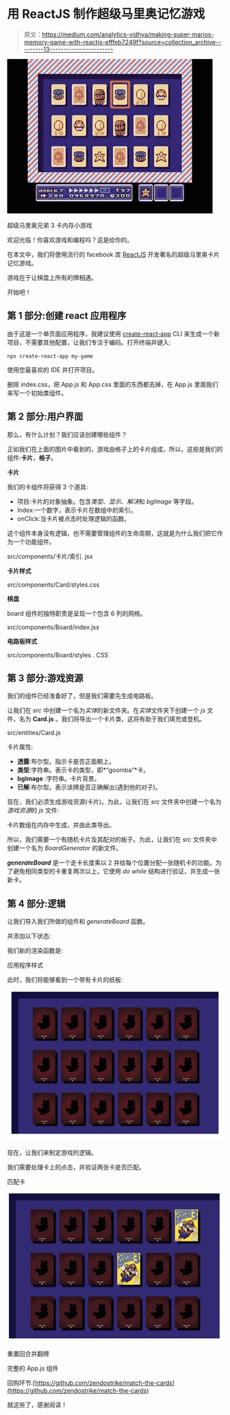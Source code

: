 # 用 ReactJS 制作超级马里奥记忆游戏

> 原文：<https://medium.com/analytics-vidhya/making-super-marios-memory-game-with-reactjs-efffeb7249f?source=collection_archive---------13----------------------->

![](img/35fdc90cb3611abc688b455debd2a2b7.png)

超级马里奥兄弟 3 卡内存小游戏

欢迎光临！你喜欢游戏和编程吗？这是给你的。

在本文中，我们将使用流行的 facebook 库 [ReactJS](https://reactjs.org/) 开发著名的超级马里奥卡片记忆游戏。

游戏在于让棋盘上所有的牌相遇。

开始吧！

## 第 1 部分:创建 react 应用程序

由于这是一个单页面应用程序，我建议使用 [create-react-app](https://github.com/facebook/create-react-app) CLI 来生成一个新项目，不需要其他配置，让我们专注于编码。打开终端并键入:

```
npx create-react-app my-game
```

使用您最喜欢的 IDE 并打开项目。

删除 index.css，把 App.js 和 App.css 里面的东西都去掉，在 App.js 里面我们来写一个初始类组件。

## 第 2 部分:用户界面

那么，有什么计划？我们应该创建哪些组件？

正如我们在上面的图片中看到的，游戏由格子上的卡片组成，所以，这些是我们的组件:**卡片**，**格子**。

**卡片**

我们的卡组件将获得 3 个道具:

*   项目:卡片的对象抽象。包含*类型*、*显示*、*解决*和 *bgImage* 等字段。
*   Index:一个数字，表示卡片在数组中的索引。
*   onClick:当卡片被点击时处理逻辑的函数。

这个组件本身没有逻辑，也不需要管理组件的生命周期，这就是为什么我们把它作为一个功能组件。

src/components/卡片/索引. jsx

**卡片样式**

src/components/Card/styles.css

**棋盘**

board 组件的独特职责是呈现一个包含 6 列的网格。

src/components/Board/index.jsx

**电路板样式**

src/components/Board/styles . CSS

## 第 3 部分:游戏资源

我们的组件已经准备好了，但是我们需要先生成电路板。

让我们在 *src* 中创建一个名为*实体*的新文件夹。在*实体*文件夹下创建一个 *js* 文件，名为 **Card.js** 。我们将导出一个卡片类，这将有助于我们填充或登机。

src/entities/Card.js

卡片属性:

*   **透露**:布尔型。指示卡是否正面朝上。
*   **类型**:字符串。表示卡的类型，即*“goomba”*卡。
*   **bgImage** :字符串。卡片背景。
*   **已解**:布尔型。表示该牌是否正确解出(遇到他的对子)。

现在，我们必须生成游戏资源(卡片)。为此，让我们在 *src* 文件夹中创建一个名为*游戏资源*的 *js* 文件:

卡片数组在内存中生成，并由此类导出。

所以，我们需要一个有随机卡片及其配对的板子。为此，让我们在 *src* 文件夹中创建一个名为 *BoardGenerator* 的新文件。

***generateBoard*** 是一个走卡长度乘以 2 并给每个位置分配一张随机卡的功能。为了避免相同类型的卡重复两次以上，它使用 *do while* 结构进行验证，并生成一张新卡。

## 第 4 部分:逻辑

让我们导入我们所做的组件和 *generateBoard* 函数。

并添加以下状态:

我们新的渲染函数是:

应用程序样式

此时，我们将能够看到一个带有卡片的纸板:

![](img/7cb2bc92fd932866d59260395152cc98.png)

现在，让我们来制定游戏的逻辑。

我们需要处理卡上的点击，并验证两张卡是否匹配。

匹配卡

![](img/2cf49af2e4ffcb06b13814af89ff263a.png)

重置回合并翻牌

完整的 App.js 组件

回购环节:[https://github.com/zendostrike/match-the-cards](https://github.com/zendostrike/match-the-cards)

就这些了，感谢阅读！